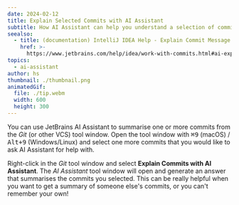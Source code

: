 ```yaml
---
date: 2024-02-12
title: Explain Selected Commits with AI Assistant
subtitle: How AI Assistant can help you understand a selection of commits
seealso:
  - title: (documentation) IntelliJ IDEA Help - Explain Commit Message
    href: >-
      https://www.jetbrains.com/help/idea/work-with-commits.html#ai-explain-commit
topics:
  - ai-assistant
author: hs
thumbnail: ./thumbnail.png
animatedGif:
  file: ./tip.webm
  width: 600
  height: 300
---
```


You can use JetBrains AI Assistant to summarise one or more commits from the _Git_ (or other VCS) tool window. Open the tool window with <kbd>⌘9</kbd> (macOS) / <kbd>Alt+9</kbd> (Windows/Linux) and select one more commits that you would like to ask AI Assistant for help with.

Right-click in the _Git_ tool window and select **Explain Commits with AI Assistant**. The _AI Assistant_ tool window will open and generate an answer that summarises the commits you selected. This can be really helpful when you want to get a summary of someone else's commits, or you can't remember your own!
